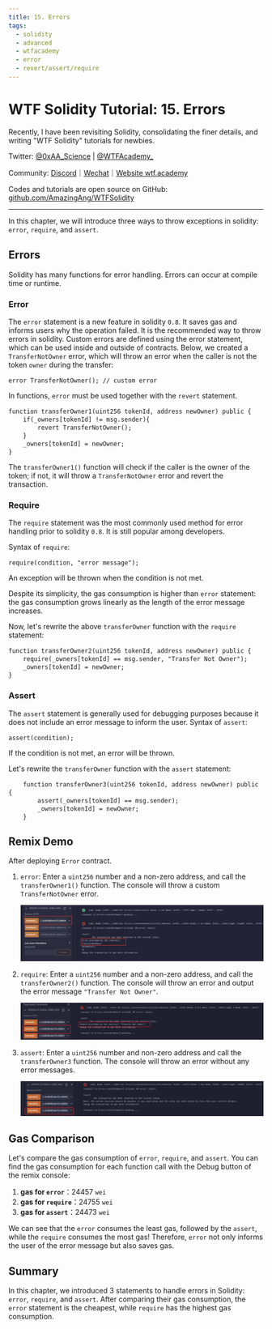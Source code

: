 ```yaml
---
title: 15. Errors
tags:
  - solidity
  - advanced
  - wtfacademy
  - error
  - revert/assert/require
---
```


# WTF Solidity Tutorial: 15. Errors

Recently, I have been revisiting Solidity, consolidating the finer details, and writing "WTF Solidity" tutorials for newbies. 

Twitter: [@0xAA_Science](https://twitter.com/0xAA_Science) | [@WTFAcademy_](https://twitter.com/WTFAcademy_)

Community: [Discord](https://discord.gg/5akcruXrsk)｜[Wechat](https://docs.google.com/forms/d/e/1FAIpQLSe4KGT8Sh6sJ7hedQRuIYirOoZK_85miz3dw7vA1-YjodgJ-A/viewform?usp=sf_link)｜[Website wtf.academy](https://wtf.academy)

Codes and tutorials are open source on GitHub: [github.com/AmazingAng/WTFSolidity](https://github.com/AmazingAng/WTFSolidity)

-----

In this chapter, we will introduce three ways to throw exceptions in solidity: `error`, `require`, and `assert`.

## Errors
Solidity has many functions for error handling. Errors can occur at compile time or runtime. 

### Error
The `error` statement is a new feature in solidity `0.8`. It saves gas and informs users why the operation failed. It is the recommended way to throw errors in solidity.
Custom errors are defined using the error statement, which can be used inside and outside of contracts. Below, we created a `TransferNotOwner` error, which will throw an error when the caller is not the token `owner` during the transfer:

```solidity
error TransferNotOwner(); // custom error
```

In functions, `error` must be used together with the `revert` statement.

```solidity
function transferOwner1(uint256 tokenId, address newOwner) public {
    if(_owners[tokenId] != msg.sender){
        revert TransferNotOwner();
    }
    _owners[tokenId] = newOwner;
}
```
The `transferOwner1()` function will check if the caller is the owner of the token; if not, it will throw a `TransferNotOwner` error and revert the transaction.

### Require
The `require` statement was the most commonly used method for error handling prior to solidity `0.8`. It is still popular among developers. 

Syntax of `require`: 
```
require(condition, "error message");
```

An exception will be thrown when the condition is not met.

Despite its simplicity, the gas consumption is higher than  `error` statement: the gas consumption grows linearly as the length of the error message increases. 

Now, let's rewrite the above `transferOwner` function with the `require` statement:
```solidity
function transferOwner2(uint256 tokenId, address newOwner) public {
    require(_owners[tokenId] == msg.sender, "Transfer Not Owner");
    _owners[tokenId] = newOwner;
}
```

### Assert
The `assert` statement is generally used for debugging purposes because it does not include an error message to inform the user.
Syntax of `assert`: 
```solidity
assert(condition);
```
If the condition is not met, an error will be thrown.

Let's rewrite the `transferOwner` function with the `assert` statement:
```solidity
    function transferOwner3(uint256 tokenId, address newOwner) public {
        assert(_owners[tokenId] == msg.sender);
        _owners[tokenId] = newOwner;
    }
```

## Remix Demo
After deploying `Error` contract.

1. `error`: Enter a `uint256` number and a non-zero address, and call the `transferOwner1()` function. The console will throw a custom `TransferNotOwner` error.

    ![15-1.png](./img/15-1.png)
   
2. `require`: Enter a `uint256` number and a non-zero address, and call the `transferOwner2()` function. The console will throw an error and output the error message `"Transfer Not Owner"`.

    ![15-2.png](./img/15-2.png)
   
3. `assert`: Enter a `uint256` number and non-zero address and call the `transferOwner3` function. The console will throw an error without any error messages.

    ![15-3.png](./img/15-3.png)
   

## Gas Comparison
Let's compare the gas consumption of `error`, `require`, and `assert`. 
You can find the gas consumption for each function call with the Debug button of the remix console:

1. **gas for `error`**：24457 `wei`
2. **gas for `require`**：24755 `wei`
3. **gas for `assert`**：24473 `wei`

We can see that the `error` consumes the least gas, followed by the `assert`, while the `require` consumes the most gas!
Therefore, `error` not only informs the user of the error message but also saves gas.

## Summary
In this chapter, we introduced 3 statements to handle errors in Solidity: `error`, `require`, and `assert`. After comparing their gas consumption, the `error` statement is the cheapest, while `require` has the highest gas consumption.

